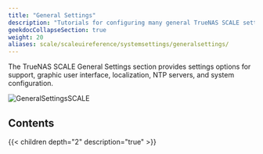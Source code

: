 ```yaml
---
title: "General Settings"
description: "Tutorials for configuring many general TrueNAS SCALE settings."
geekdocCollapseSection: true
weight: 20
aliases: scale/scaleuireference/systemsettings/generalsettings/
---
```


The TrueNAS SCALE General Settings section provides settings options for support, graphic user interface, localization, NTP servers, and system configuration. 

![GeneralSettingsSCALE](/images/SCALE/GeneralSettingsSCALE.png "SCALE General Settings Screen")

## Contents

{{< children depth="2" description="true" >}}

